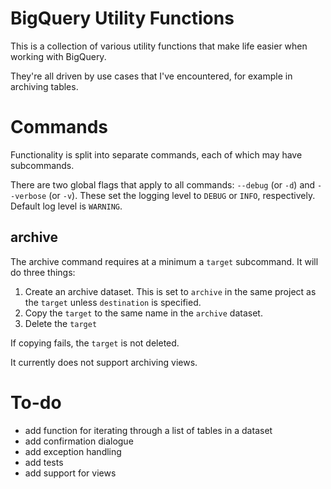 # BigQuery Utility Functions

This is a collection of various utility functions that make life easier when working with BigQuery.

They're all driven by use cases that I've encountered, for example in archiving tables.

# Commands

Functionality is split into separate commands, each of which may have subcommands.

There are two global flags that apply to all commands: `--debug` (or `-d`) and `--verbose` (or `-v`). These set the logging level to `DEBUG` or `INFO`, respectively. Default log level is `WARNING`.

## archive

The archive command requires at a minimum a `target` subcommand. It will do three things:

1. Create an archive dataset. This is set to `archive` in the same project as the `target` unless `destination` is specified.
2. Copy the `target` to the same name in the `archive` dataset.
3. Delete the `target`

If copying fails, the `target` is not deleted.

It currently does not support archiving views.

# To-do
- add function for iterating through a list of tables in a dataset
- add confirmation dialogue
- add exception handling
- add tests
- add support for views
